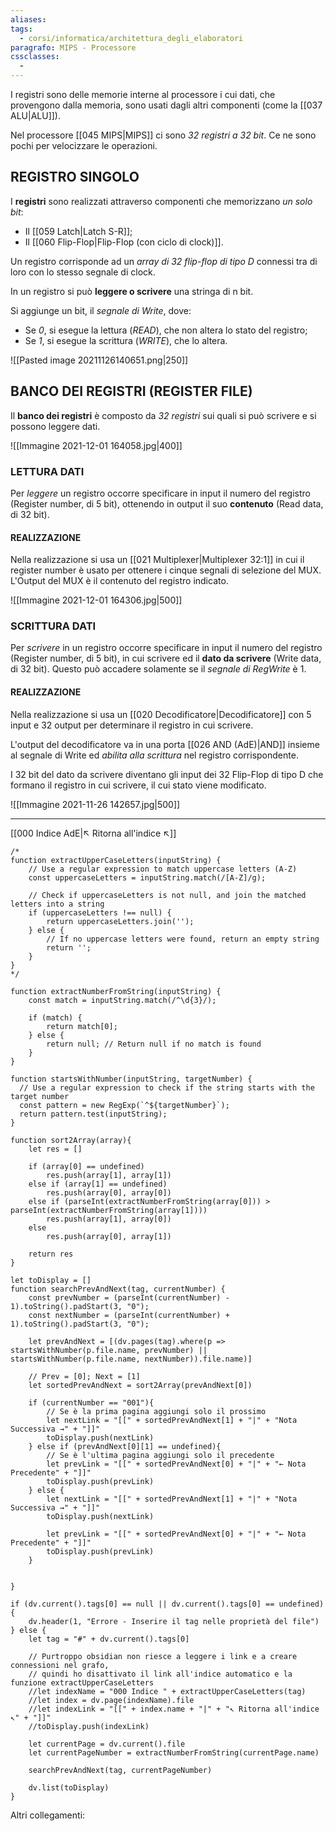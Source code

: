 ```yaml
---
aliases: 
tags:
  - corsi/informatica/architettura_degli_elaboratori
paragrafo: MIPS - Processore
cssclasses:
  - 
---
```

I registri sono delle memorie interne al processore i cui dati, che provengono dalla memoria, sono usati dagli altri componenti (come la [[037 ALU|ALU]]).

Nel processore [[045 MIPS|MIPS]] ci sono *32 registri a 32 bit*. Ce ne sono pochi per velocizzare le operazioni.

## REGISTRO SINGOLO

I **registri** sono realizzati attraverso componenti che memorizzano *un solo bit*:
- Il [[059 Latch|Latch S-R]];
- Il [[060 Flip-Flop|Flip-Flop (con ciclo di clock)]].

Un registro corrisponde ad un *array di 32 flip-flop di tipo D* connessi tra di loro con lo stesso segnale di clock.

In un registro si può **leggere o scrivere** una stringa di n bit. 

Si aggiunge un bit, il *segnale di Write*, dove:
- Se *0*, si esegue la lettura (*READ*), che non altera lo stato del registro;
- Se *1*, si esegue la scrittura (*WRITE*), che lo altera.

![[Pasted image 20211126140651.png|250]]

## BANCO DEI REGISTRI (REGISTER FILE)

Il **banco dei registri** è composto da *32 registri* sui quali si può scrivere e si possono leggere dati.

![[Immagine 2021-12-01 164058.jpg|400]]

### LETTURA DATI

Per *leggere* un registro occorre specificare in input il numero del registro (Register number, di 5 bit), ottenendo in output il suo **contenuto** (Read data, di 32 bit).

#### REALIZZAZIONE

Nella realizzazione si usa un [[021 Multiplexer|Multiplexer 32:1]] in cui il register number è usato per ottenere i cinque segnali di selezione del MUX. L'Output del MUX è il contenuto del registro indicato.

![[Immagine 2021-12-01 164306.jpg|500]]

### SCRITTURA DATI

Per *scrivere* in un registro occorre specificare in input il numero del registro (Register number, di 5 bit), in cui scrivere ed il **dato da scrivere** (Write data, di 32 bit). Questo può accadere solamente se il *segnale di RegWrite* è 1.

#### REALIZZAZIONE

Nella realizzazione si usa un [[020 Decodificatore|Decodificatore]] con 5 input e 32 output per determinare il registro in cui scrivere.

L'output del decodificatore va in una porta [[026 AND (AdE)|AND]] insieme al segnale di Write ed *abilita alla scrittura* nel registro corrispondente.

I 32 bit del dato da scrivere diventano gli input dei 32 Flip-Flop di tipo D che formano il registro in cui scrivere, il cui stato viene modificato.

![[Immagine 2021-11-26 142657.jpg|500]]



___
[[000 Indice AdE|↖ Ritorna all'indice ↖]]

```dataviewjs
/*
function extractUpperCaseLetters(inputString) {
	// Use a regular expression to match uppercase letters (A-Z)
	const uppercaseLetters = inputString.match(/[A-Z]/g);
	
	// Check if uppercaseLetters is not null, and join the matched letters into a string
	if (uppercaseLetters !== null) {
		return uppercaseLetters.join('');
	} else {
	    // If no uppercase letters were found, return an empty string
	    return '';
	}
}
*/

function extractNumberFromString(inputString) {
	const match = inputString.match(/^\d{3}/);
	
	if (match) {
		return match[0];
	} else {
		return null; // Return null if no match is found
	}
}

function startsWithNumber(inputString, targetNumber) {
  // Use a regular expression to check if the string starts with the target number
  const pattern = new RegExp(`^${targetNumber}`);
  return pattern.test(inputString);
}

function sort2Array(array){
	let res = []
	
	if (array[0] == undefined)
		res.push(array[1], array[1])
	else if (array[1] == undefined)
		res.push(array[0], array[0])
	else if (parseInt(extractNumberFromString(array[0])) > parseInt(extractNumberFromString(array[1])))
		res.push(array[1], array[0])
	else
		res.push(array[0], array[1])
	
	return res
}

let toDisplay = []
function searchPrevAndNext(tag, currentNumber) {
	const prevNumber = (parseInt(currentNumber) - 1).toString().padStart(3, "0");
	const nextNumber = (parseInt(currentNumber) + 1).toString().padStart(3, "0");
	
	let prevAndNext = [(dv.pages(tag).where(p => startsWithNumber(p.file.name, prevNumber) || startsWithNumber(p.file.name, nextNumber)).file.name)]
	
	// Prev = [0]; Next = [1]
	let sortedPrevAndNext = sort2Array(prevAndNext[0])
	
	if (currentNumber == "001"){ 
		// Se è la prima pagina aggiungi solo il prossimo
		let nextLink = "[[" + sortedPrevAndNext[1] + "|" + "Nota Successiva →" + "]]"
		toDisplay.push(nextLink)
	} else if (prevAndNext[0][1] == undefined){
		// Se è l'ultima pagina aggiungi solo il precedente
		let prevLink = "[[" + sortedPrevAndNext[0] + "|" + "← Nota Precedente" + "]]"
		toDisplay.push(prevLink)
	} else {
		let nextLink = "[[" + sortedPrevAndNext[1] + "|" + "Nota Successiva →" + "]]"
		toDisplay.push(nextLink)
		
		let prevLink = "[[" + sortedPrevAndNext[0] + "|" + "← Nota Precedente" + "]]"
		toDisplay.push(prevLink)
	}
	
	
}

if (dv.current().tags[0] == null || dv.current().tags[0] == undefined){
	dv.header(1, "Errore - Inserire il tag nelle proprietà del file")
} else {
	let tag = "#" + dv.current().tags[0]

	// Purtroppo obsidian non riesce a leggere i link e a creare connessioni nel grafo,
	// quindi ho disattivato il link all'indice automatico e la funzione extractUpperCaseLetters
	//let indexName = "000 Indice " + extractUpperCaseLetters(tag)
	//let index = dv.page(indexName).file
	//let indexLink = "[[" + index.name + "|" + "↖ Ritorna all'indice ↖" + "]]"
	//toDisplay.push(indexLink)
	
	let currentPage = dv.current().file
	let currentPageNumber = extractNumberFromString(currentPage.name)
	
	searchPrevAndNext(tag, currentPageNumber)
	
	dv.list(toDisplay)
}
```

Altri collegamenti: 